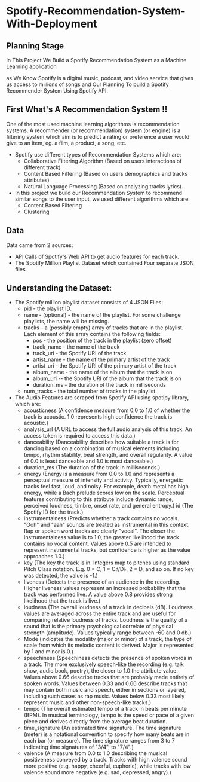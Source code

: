 # Spotify-Recommendation-System-With-Deployment

## Planning Stage
In This Project We Build a Spotify Recommendation System as a Machine Learning application

as We Know Spotify is a digital music, podcast, and video service that gives us access to millions of songs and Our Planning 
To build a Spotify Recommender System Using Spotify API.

## First What's A Recommendation System !!
One of the most used machine learning algorithms is recommendation systems. A recommender (or recommendation) system (or engine) is a filtering system which aim is to predict a rating or preference a user would give to an item, eg. a film, a product, a song, etc.

- Spotify use different types of Recommendation Systems which are:
    - Collaborative Filtering Algorithm (Based on users interactions of different track)
    - Content Based Filtering (Based on users demographics and tracks attributes)
    - Natural Language Processing (Based on analyzing tracks lyrics).
- In this project we build our Recommendation System to recommend similar songs to the user input, we used different algorithms which are:
    - Content Based Filtering
    - Clustering
## Data
Data came from 2 sources:
- API Calls of Spotify's Web API to get audio features for each track.
- The Spotify Million Playlist Dataset which contained Four separate JSON files

## Understanding the Dataset:
- The Spotify million playlist dataset consists of 4 JSON Files:
    - pid - the playlist ID.
    - name - (optional) - the name of the playlist. For some challenge playlists, the name will be missing.
    - tracks - a (possibly empty) array of tracks that are in the playlist. Each element of this array contains the following fields:
       - pos - the position of the track in the playlist (zero offset)
       - track_name - the name of the track
       - track_uri - the Spotify URI of the track
       - artist_name - the name of the primary artist of the track
       - artist_uri - the Spotify URI of the primary artist of the track
       - album_name - the name of the album that the track is on
       - album_uri -- the Spotify URI of the album that the track is on
       - duration_ms - the duration of the track in milliseconds
    - num_tracks - the total number of tracks in the playlist.
- The Audio Features are scraped from Spotify API using spotipy library, which are:
    - acousticness (A confidence measure from 0.0 to 1.0 of whether the track is acoustic. 1.0 represents high confidence the track is acoustic.)
    - analysis_url (A URL to access the full audio analysis of this track. An access token is required to access this data.)
    - danceability (Danceability describes how suitable a track is for dancing based on a combination of musical elements including tempo, rhythm stability, beat strength,     and overall regularity. A value of 0.0 is least danceable and 1.0 is most danceable.)
    - duration_ms (The duration of the track in milliseconds.)
    - energy (Energy is a measure from 0.0 to 1.0 and represents a perceptual measure of intensity and activity. Typically, energetic tracks feel fast, loud, and noisy. For example, death metal has high energy, while a Bach prelude scores low on the scale. Perceptual features contributing to this attribute include dynamic range,      perceived loudness, timbre, onset rate, and general entropy.)
id (The Spotify ID for the track.)
    - instrumentalness (Predicts whether a track contains no vocals. "Ooh" and "aah" sounds are treated as instrumental in this context. Rap or spoken word tracks are clearly "vocal". The closer the instrumentalness value is to 1.0, the greater likelihood the track contains no vocal content. Values above 0.5 are intended to represent instrumental tracks, but confidence is higher as the value approaches 1.0.)
    - key (The key the track is in. Integers map to pitches using standard Pitch Class notation. E.g. 0 = C, 1 = C♯/D♭, 2 = D, and so on. If no key was detected, the value is -1.)
    - liveness (Detects the presence of an audience in the recording. Higher liveness values represent an increased probability that the track was performed live. A value above 0.8 provides strong likelihood that the track is live.)
    - loudness (The overall loudness of a track in decibels (dB). Loudness values are averaged across the entire track and are useful for comparing relative loudness of tracks. Loudness is the quality of a sound that is the primary psychological correlate of physical strength (amplitude). Values typically range between -60 and 0 db.)
    - Mode (indicates the modality (major or minor) of a track, the type of scale from which its melodic content is derived. Major is represented by 1 and minor is 0.)
    - speechiness (Speechiness detects the presence of spoken words in a track. The more exclusively speech-like the recording (e.g. talk show, audio book, poetry), the closer to 1.0 the attribute value. Values above 0.66 describe tracks that are probably made entirely of spoken words. Values between 0.33 and 0.66 describe tracks that may contain both music and speech, either in sections or layered, including such cases as rap music. Values below 0.33 most likely represent music and other non-speech-like tracks.)
    - tempo (The overall estimated tempo of a track in beats per minute (BPM). In musical terminology, tempo is the speed or pace of a given piece and derives directly from the average beat duration.
    - time_signature (An estimated time signature. The time signature (meter) is a notational convention to specify how many beats are in each bar (or measure). The time signature ranges from 3 to 7 indicating time signatures of "3/4", to "7/4".)
    - valence (A measure from 0.0 to 1.0 describing the musical positiveness conveyed by a track. Tracks with high valence sound more positive (e.g. happy, cheerful, euphoric), while tracks with low valence sound more negative (e.g. sad, depressed, angry).)
    




